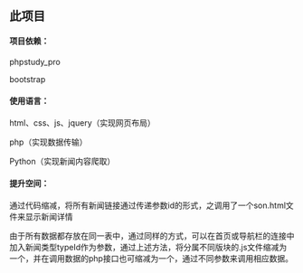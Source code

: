 ## 此项目

#### 项目依赖：

phpstudy_pro

bootstrap

#### 使用语言：

html、css、js、jquery（实现网页布局）

php（实现数据传输）

Python（实现新闻内容爬取）

#### 提升空间：

通过代码缩减，将所有新闻链接通过传递参数id的形式，之调用了一个son.html文件来显示新闻详情

由于所有数据都存放在同一表中，通过同样的方式，可以在首页或导航栏的连接中加入新闻类型typeId作为参数，通过上述方法，将分属不同版块的.js文件缩减为一个，并在调用数据的php接口也可缩减为一个，通过不同参数来调用相应数据。

